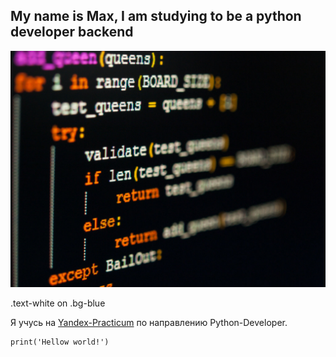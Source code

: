 ## My name is Max, I am studying to be a python developer backend

![python_icon](code1.jpg)

<div class="text-white bg-blue mb-2">
  .text-white on .bg-blue

Я учусь на [Yandex-Practicum](https://practicum.yandex.ru) по направлению Python-Developer.

```markdown
print('Hellow world!')
```

